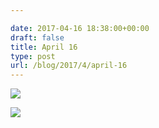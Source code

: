 ```yaml
---

date: 2017-04-16 18:38:00+00:00
draft: false
title: April 16
type: post
url: /blog/2017/4/april-16
---
```




  
   ![](/images/2017-04-16-20174april-16/IMG_0923.jpg)

  

  
   ![](/images/2017-04-16-20174april-16/IMG_0926.jpg)

  


